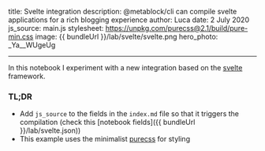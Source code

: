 title: Svelte integration
description: @metablock/cli can compile svelte applications for a rich blogging experience
author: Luca
date: 2 July 2020
js_source: main.js
stylesheet: https://unpkg.com/purecss@2.1/build/pure-min.css
image: {{ bundleUrl }}/lab/svelte/svelte.png
hero_photo: _Ya__WUgeUg

---

<script src="{{ bundleUrl }}/lab/svelte/compiled.main.js" aspectratio="50%"></script>

In this notebook I experiment with a new integration based on the [svelte](https://svelte.dev/) framework.

### TL;DR

* Add `js_source` to the fields in the `index.md` file so that it triggers the compilation (check this [notebook fields]({{ bundleUrl }}/lab/svelte.json))
* This example uses the minimalist [purecss](https://purecss.io/) for styling
